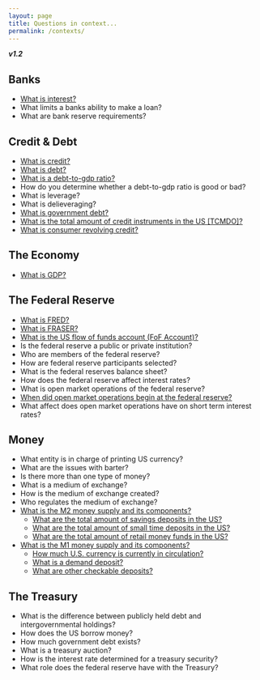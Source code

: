 ```yaml
---
layout: page
title: Questions in context...
permalink: /contexts/
---
```


**_v1.2_**

## Banks
- [What is interest?](http://hackeconomics.com/what-is-interest/)
- What limits a banks ability to make a loan?
- What are bank reserve requirements?
 
## Credit & Debt
- [What is credit?](http://hackeconomics.com/what-is-credit/)
- [What is debt?](http://hackeconomics.com/what-is-debt/)
- [What is a debt-to-gdp ratio?](http://hackeconomics.com/what-is-a-debt-to-gdp-ratio/)
- How do you determine whether a debt-to-gdp ratio is good or bad?
- What is leverage?
- What is delieveraging?
- [What is government debt?](http://hackeconomics.com/what-is-government-debt/)
- [What is the total amount of credit instruments in the US [TCMDO]?](http://hackeconomics.com/What-is-US-total-credit-instruments-TCMDO/)
- [What is consumer revolving credit?](http://hackeconomics.com/what-is-consumer-revolving-credit/)

## The Economy
- [What is GDP?](http://hackeconomics.com/What-is-GDP/)
 
## The Federal Reserve
- [What is FRED?](http://hackeconomics.com/what-is-FRED/)
- [What is FRASER?](http://hackeconomics.com/what-is-FRASER/)
- [What is the US flow of funds account (FoF Account)?](http://hackeconomics.com/what-is-the-US-flow-of-funds-account/) 
- Is the federal reserve a public or private institution?
- Who are members of the federal reserve?
- How are federal reserve participants selected?
- What is the federal reserves balance sheet?
- How does the federal reserve affect interest rates?
- What is open market operations of the federal reserve?
- [When did open market operations begin at the federal reserve?](http://hackeconomics.com/when-did-open-market-operations-begin-at-the-federal-reserve/)
- What affect does open market operations have on short term interest rates?

## Money
- What entity is in charge of printing US currency?
- What are the issues with barter?
- Is there more than one type of money?
- What is a medium of exchange?
- How is the medium of exchange created?
- Who regulates the medium of exchange?
- [What is the M2 money supply and its components?](http://hackeconomics.com/What-is-the-M1-money-supply-and-its-components/)
  - [What are the total amount of savings deposits in the US?](http://hackeconomics.com/what-are-the-total-amount-of-savings-deposits-in-the-US/)
  - [What are the total amount of small time deposits in the US?](http://hackeconomics.com/What-are-the-total-amount-of-small-time-deposits-in-the-US/)
  - [What are the total amount of retail money funds in the US?](http://hackeconomics.com/What-are-the-total-amount-of-retail-money-funds-in-the-US/)
- [What is the M1 money supply and its components?](http://hackeconomics.com/What-is-M1-and-its-components/)
  - [How much U.S. currency is currently in circulation?](http://hackeconomics.com/How-much-U.S.-currency-is-currently-in-circulation/)
  - [What is a demand deposit?](http://hackeconomics.com/What-is-a-demand-deposit/)
  - [What are other checkable deposits?](http://hackeconomics.com/What-are-other-checkable-deposits/)

## The Treasury
- What is the difference between publicly held debt and intergovernmental holdings?
- How does the US borrow money?
- How much government debt exists?
- What is a treasury auction?
- How is the interest rate determined for a treasury security?
- What role does the federal reserve have with the Treasury?
